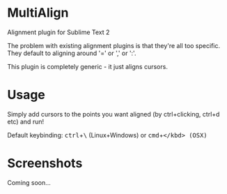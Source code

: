 MultiAlign
==========

Alignment plugin for Sublime Text 2

The problem with existing alignment plugins is that they're all too specific.
They default to aligning around '=' or ',' or ':'.

This plugin is completely generic - it just aligns cursors.

Usage
=====

Simply add cursors to the points you want aligned (by ctrl+clicking, ctrl+d etc)
and run!

Default keybinding: <kbd>ctrl</kbd>+<kbd>\\</kbd> (Linux+Windows) or <kbd>cmd</kbd>+<kbd>\</kbd> (OSX)

Screenshots
===========

Coming soon...